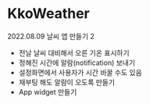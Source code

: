 # KkoWeather

2022.08.09
날씨 앱 만들기 2
- 전날 날씨 대비해서 오른 기온 표시하기
- 정해진 시간에 알람(notification) 보내기
 - 설정화면에서 사용자가 시간 바꿀 수도 있음
- 재부팅 해도 알람이 오도록 만들기
- App widget 만들기
